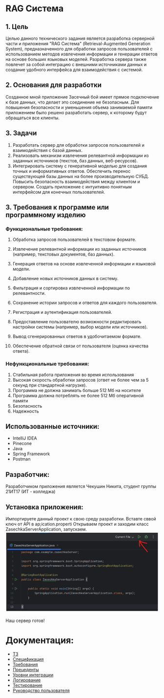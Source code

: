 # RAG Система
## 1. Цель
Целью данного технического задания является разработка серверной части и приложения "RAG Система" (Retrieval-Augmented Generation System), предназначенного для обработки запросов пользователей с использованием методов извлечения информации и генерации ответов на основе больших языковых моделей. Разработка сервера также повлечет за собой интеграцию с внешними источниками данных и создание удобного интерфейса для взаимодействия с системой.
## 2. Основания для разработки
Созданное мной приложение Засечный бой имеет прямое подключение к базе данных, что делает это соединение не безопасным. Для повышения безопасности и уменьшения объема занимаемой памяти приложением было решено разработать сервер, к которому будут обращаться все клиенты.
## 3. Задачи
1. Разработать сервер для обработки запросов пользователей и взаимодействия с базой данных.
2. Реализовать механизм извлечения релевантной информации из заданных источников (текстов, баз данных, веб-ресурсов).
3. Интегрировать систему с генеративной моделью для создания точных и информативных ответов.
Обеспечить перенос существующей базы данных на более производительную СУБД.
Повысить безопасность взаимодействия между клиентом и сервером.
Создать приложение с интуитивно понятным интерфейсом для конечных пользователей.
## 3. Требования к программе или программному изделию
### Функциональные требования:
1.	Обработка запросов пользователей в текстовом формате.
2.	Извлечение релевантной информации из заданных источников (например, текстовых документов, баз данных).
3.	Генерация ответов на основе извлеченной информации и языковой модели.

4.	Добавление новых источников данных в систему.
5.	Фильтрация и сортировка извлеченной информации по релевантности.

6.	Сохранение истории запросов и ответов для каждого пользователя.
7.	Регистрация и аутентификация пользователей.
8.	Предоставление пользователю возможности редактировать настройки системы (например, выбор модели или источников).

9.	Вывод сгенерированных ответов в удобочитаемом формате.

10.	Обеспечение обратной связи от пользователя (оценка качества ответа).


### Нефункциональные требования:
1.	Стабильная работа приложения во время использования
2.	Высокая скорость обработки запросов (ответ не более чем за 5 секунд при стандартной нагрузке).
3.	Программа не должна занимать больше 512 Мб на носителе
4.	Программа должна потреблять не более 512 Мб оперативной памяти
5.	Безопасность
6.	Надежность


## Использованные источники:
- IntelliJ IDEA
- Pinecone
- Java
- Spring Framework
- Postman

## Разработчик:
Разработчиком приложения является Чекушин Никита, студент группы 21ИТ17 (ИТ - колледжа)

## Установка приложения:
Импортируете данный проект к свою среду разработки.
Вставте сввой ключ от API в ap;ication.properti
Открываем проект и заходим класс ZasechkaServerApplication, запускаем.
![Картинка](https://github.com/Chekesh/ZasechkaServer/blob/master/photo/%D0%B7%D0%B0%D0%BF%D1%83%D1%81%D0%BA.png)

Наш сервер готов! 

# Документация:

+ [ТЗ](https://github.com/Chekesh/ZasechkaServer/wiki/1.-%D0%A2%D0%97)
+ [Спецификация](https://github.com/Chekesh/ZasechkaServer/wiki/2.-%D0%A1%D0%BF%D0%B5%D1%86%D0%B8%D1%84%D0%B8%D0%BA%D0%B0%D1%86%D0%B8%D1%8F)
+ [Требования](https://github.com/Chekesh/ZasechkaServer/wiki/3.-%D0%A2%D1%80%D0%B5%D0%B1%D0%BE%D0%B2%D0%B0%D0%BD%D0%B8%D1%8F)
+ [Прецеденты](https://github.com/Chekesh/ZasechkaServer/wiki/4.-%D0%A2%D0%B0%D0%B1%D0%BB%D0%B8%D1%86%D1%8B-%D0%BF%D1%80%D0%B5%D1%86%D0%B5%D0%B4%D0%B5%D0%BD%D1%82%D0%BE%D0%B2)
+ [Уровни интеграции](https://github.com/Chekesh/ZasechkaServer/wiki/5.-%D0%A3%D1%80%D0%BE%D0%B2%D0%BD%D0%B8-%D0%B8%D0%BD%D1%82%D0%B5%D0%B3%D1%80%D0%B0%D1%86%D0%B8%D0%B8)
+ [Логирование](https://github.com/Chekesh/ZasechkaServer/wiki/6-%D0%9B%D0%BE%D0%B3%D0%B8%D1%80%D0%BE%D0%B2%D0%B0%D0%BD%D0%B8%D0%B5)
+ [Тестирование](https://github.com/Chekesh/ZasechkaServer/wiki/7-%D0%A2%D0%B5%D1%81%D1%82%D0%B8%D1%80%D0%BE%D0%B2%D0%B0%D0%BD%D0%B8%D0%B5)
+ [Руководство пользователя](https://github.com/Chekesh/ZasechkaServer/wiki/8.-%D0%A0%D1%83%D0%BA%D0%BE%D0%B2%D0%BE%D0%B4%D1%81%D1%82%D0%B2%D0%BE-%D0%BF%D0%BE%D0%BB%D1%8C%D0%B7%D0%BE%D0%B2%D0%B0%D1%82%D0%B5%D0%BB%D1%8F)
